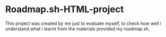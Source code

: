 # Roadmap.sh-HTML-project
This project was created by me just to evaluate myself, to check how well i understand what i learnt from the materials provided my roadmap.sh.
